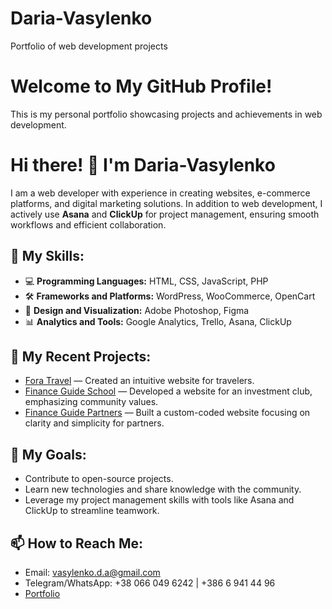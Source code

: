 # Daria-Vasylenko
Portfolio of web development projects
# Welcome to My GitHub Profile!  
This is my personal portfolio showcasing projects and achievements in web development.  

# Hi there! 👋 I'm Daria-Vasylenko

I am a web developer with experience in creating websites, e-commerce platforms, and digital marketing solutions. In addition to web development, I actively use **Asana** and **ClickUp** for project management, ensuring smooth workflows and efficient collaboration.  

## 🔧 My Skills:  
- 💻 **Programming Languages:** HTML, CSS, JavaScript, PHP  
- 🛠️ **Frameworks and Platforms:** WordPress, WooCommerce, OpenCart  
- 🎨 **Design and Visualization:** Adobe Photoshop, Figma  
- 📊 **Analytics and Tools:** Google Analytics, Trello, Asana, ClickUp  

## 📂 My Recent Projects:  
- [Fora Travel](https://www.foratravel.com/) — Created an intuitive website for travelers.  
- [Finance Guide School](https://financeguideschool.com/investors-club) — Developed a website for an investment club, emphasizing community values.  
- [Finance Guide Partners](https://financeguidepartners.com/) — Built a custom-coded website focusing on clarity and simplicity for partners.  

## 🚀 My Goals:  
- Contribute to open-source projects.  
- Learn new technologies and share knowledge with the community.  
- Leverage my project management skills with tools like Asana and ClickUp to streamline teamwork.  

## 📫 How to Reach Me:  
- Email: vasylenko.d.a@gmail.com  
- Telegram/WhatsApp: +38 066 049 6242 | +386 6 941 44 96 
- [Portfolio](https://dvasyl.com/en/)  

